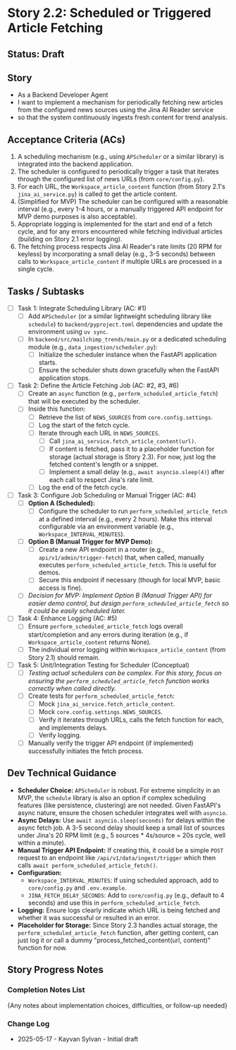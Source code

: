 # Story 2.2: Scheduled or Triggered Article Fetching

## Status: Draft

## Story

- As a Backend Developer Agent
- I want to implement a mechanism for periodically fetching new articles from the configured news sources using the Jina AI Reader service
- so that the system continuously ingests fresh content for trend analysis.

## Acceptance Criteria (ACs)

1. A scheduling mechanism (e.g., using `APScheduler` or a similar library) is integrated into the backend application.
2. The scheduler is configured to periodically trigger a task that iterates through the configured list of news URLs (from `core/config.py`).
3. For each URL, the `Workspace_article_content` function (from Story 2.1's `jina_ai_service.py`) is called to get the article content.
4. (Simplified for MVP) The scheduler can be configured with a reasonable interval (e.g., every 1-4 hours, or a manually triggered API endpoint for MVP demo purposes is also acceptable).
5. Appropriate logging is implemented for the start and end of a fetch cycle, and for any errors encountered while fetching individual articles (building on Story 2.1 error logging).
6. The fetching process respects Jina AI Reader's rate limits (20 RPM for keyless) by incorporating a small delay (e.g., 3-5 seconds) between calls to `Workspace_article_content` if multiple URLs are processed in a single cycle.

## Tasks / Subtasks

- [ ] Task 1: Integrate Scheduling Library (AC: #1)
  - [ ] Add `APScheduler` (or a similar lightweight scheduling library like `schedule`) to `backend/pyproject.toml` dependencies and update the environment using `uv sync`.
  - [ ] In `backend/src/mailchimp_trends/main.py` or a dedicated scheduling module (e.g., `data_ingestion/scheduler.py`):
    - [ ] Initialize the scheduler instance when the FastAPI application starts.
    - [ ] Ensure the scheduler shuts down gracefully when the FastAPI application stops.
- [ ] Task 2: Define the Article Fetching Job (AC: #2, #3, #6)
  - [ ] Create an `async` function (e.g., `perform_scheduled_article_fetch`) that will be executed by the scheduler.
  - [ ] Inside this function:
    - [ ] Retrieve the list of `NEWS_SOURCES` from `core.config.settings`.
    - [ ] Log the start of the fetch cycle.
    - [ ] Iterate through each URL in `NEWS_SOURCES`.
      - [ ] Call `jina_ai_service.fetch_article_content(url)`.
      - [ ] If content is fetched, pass it to a placeholder function for storage (actual storage is Story 2.3). For now, just log the fetched content's length or a snippet.
      - [ ] Implement a small delay (e.g., `await asyncio.sleep(4)`) after each call to respect Jina's rate limit.
    - [ ] Log the end of the fetch cycle.
- [ ] Task 3: Configure Job Scheduling or Manual Trigger (AC: #4)
  - [ ] **Option A (Scheduled):**
    - [ ] Configure the scheduler to run `perform_scheduled_article_fetch` at a defined interval (e.g., every 2 hours). Make this interval configurable via an environment variable (e.g., `Workspace_INTERVAL_MINUTES`).
  - [ ] **Option B (Manual Trigger for MVP Demo):**
    - [ ] Create a new API endpoint in a router (e.g., `api/v1/admin/trigger-fetch`) that, when called, manually executes `perform_scheduled_article_fetch`. This is useful for demos.
    - [ ] Secure this endpoint if necessary (though for local MVP, basic access is fine).
  - [ ] *Decision for MVP: Implement Option B (Manual Trigger API) for easier demo control, but design `perform_scheduled_article_fetch` so it could be easily scheduled later.*
- [ ] Task 4: Enhance Logging (AC: #5)
  - [ ] Ensure `perform_scheduled_article_fetch` logs overall start/completion and any errors during iteration (e.g., if `Workspace_article_content` returns None).
  - [ ] The individual error logging within `Workspace_article_content` (from Story 2.1) should remain.
- [ ] Task 5: Unit/Integration Testing for Scheduler (Conceptual)
  - [ ] *Testing actual schedulers can be complex. For this story, focus on ensuring the `perform_scheduled_article_fetch` function works correctly when called directly.*
  - [ ] Create tests for `perform_scheduled_article_fetch`:
    - [ ] Mock `jina_ai_service.fetch_article_content`.
    - [ ] Mock `core.config.settings.NEWS_SOURCES`.
    - [ ] Verify it iterates through URLs, calls the fetch function for each, and implements delays.
    - [ ] Verify logging.
  - [ ] Manually verify the trigger API endpoint (if implemented) successfully initiates the fetch process.

## Dev Technical Guidance

- **Scheduler Choice:** `APScheduler` is robust. For extreme simplicity in an MVP, the `schedule` library is also an option if complex scheduling features (like persistence, clustering) are not needed. Given FastAPI's async nature, ensure the chosen scheduler integrates well with `asyncio`.
- **Async Delays:** Use `await asyncio.sleep(seconds)` for delays within the async fetch job. A 3-5 second delay should keep a small list of sources under Jina's 20 RPM limit (e.g., 5 sources * 4s/source = 20s cycle, well within a minute).
- **Manual Trigger API Endpoint:** If creating this, it could be a simple `POST` request to an endpoint like `/api/v1/data/ingest/trigger` which then calls `await perform_scheduled_article_fetch()`.
- **Configuration:**
  - `Workspace_INTERVAL_MINUTES`: If using scheduled approach, add to `core/config.py` and `.env.example`.
  - `JINA_FETCH_DELAY_SECONDS`: Add to `core/config.py` (e.g., default to 4 seconds) and use this in `perform_scheduled_article_fetch`.
- **Logging:** Ensure logs clearly indicate which URL is being fetched and whether it was successful or resulted in an error.
- **Placeholder for Storage:** Since Story 2.3 handles actual storage, the `perform_scheduled_article_fetch` function, after getting content, can just log it or call a dummy "process_fetched_content(url, content)" function for now.

## Story Progress Notes

### Completion Notes List

{Any notes about implementation choices, difficulties, or follow-up needed}

### Change Log

- 2025-05-17 - Kayvan Sylvan - Initial draft
